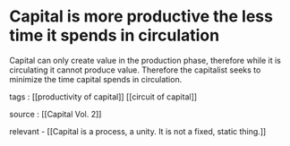 # Capital is more productive the less time it spends in circulation

Capital can only create value in the production phase, therefore while it is circulating it cannot produce value. Therefore the capitalist seeks to minimize the time capital spends in circulation.

tags
: [[productivity of capital]] [[circuit of capital]]

source
: [[Capital Vol. 2]]

relevant
    -   [[Capital is a process, a unity. It is not a fixed, static thing.]]

